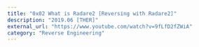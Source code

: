 ```yaml
---
title: "0x02 What is Radare2 [Reversing with Radare2]"
description: "2019.06 [THER]"
external_url: "https://www.youtube.com/watch?v=9fLfD2fZWiA"
category: "Reverse Engineering"
---
```

